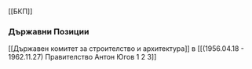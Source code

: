[[БКП]]

### Държавни Позиции
[[Държавен комитет за строителство и архитектура]]  в [[(1956.04.18 - 1962.11.27) Правителство Антон Югов 1 2 3]]